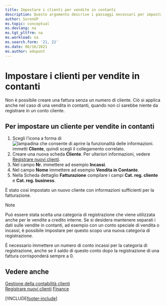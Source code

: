 ```yaml
---
title: Impostare i clienti per vendite in contanti
description: Questo argomento descrive i passaggi necessari per impostare la fattura con un numero cliente per i clienti che pagano in contanti.
author: SorenGP
ms.topic: conceptual
ms.devlang: na
ms.tgt_pltfrm: na
ms.workload: na
ms.search.form: '21, 22'
ms.date: 06/16/2021
ms.author: edupont
---
```

# <a name="set-up-cash-customers"></a><a name="set-up-cash-customers"></a>Impostare i clienti per vendite in contanti

Non è possibile creare una fattura senza un numero di cliente. Ciò si applica anche nel caso di una vendita in contanti, quando non ci sarebbe niente da registrare in un conto cliente.  

## <a name="to-set-up-a-cash-customer"></a><a name="to-set-up-a-cash-customer"></a>Per impostare un cliente per vendite in contanti

1. Scegli l'icona a forma di ![lampadina che consente di aprire la funzionalità delle informazioni.](media/ui-search/search_small.png "Informazioni sull'operazione che si desidera eseguire") immetti **Cliente**, quindi scegli il collegamento correlato.  
2. Creare una nuova scheda **Cliente**. Per ulteriori informazioni, vedere [Registrare nuovi clienti](sales-how-register-new-customers.md).
3. Nel campo **Nr.** immettere ad esempio **Incassi**.  
4. Nel campo **Nome** immettere ad esempio **Vendita in Contante**.  
5. Nella Scheda dettaglio **Fatturazione** compilare i campi **Cat. reg. cliente** e **Cat. reg. business**.  

 È stato così impostato un nuovo cliente con informazioni sufficienti per la fatturazione.  

> [!NOTE]  
> Può essere stata scelta una categoria di registrazione che viene utilizzata anche per le vendite a credito interne. Se si desidera mantenere separati i dati sulle vendite in contanti, ad esempio con un conto speciale di vendita o incassi, è possibile impostare per questo scopo una nuova categoria di registrazione.  
>
> È necessario immettere un numero di conto incassi per la categoria di registrazione, anche se il saldo di questo conto dopo la registrazione di una fattura corrisponderà sempre a 0.  

## <a name="see-also"></a><a name="see-also"></a>Vedere anche

[Gestione della contabilità clienti](receivables-manage-receivables.md)  
[Registrare nuovi clienti](sales-how-register-new-customers.md)
[Finance](finance.md)  



[!INCLUDE[footer-include](includes/footer-banner.md)]
